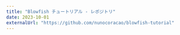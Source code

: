 ```yaml
---
title: "Blowfish チュートリアル - レポジトリ"
date: 2023-10-01
externalUrl: "https://github.com/nunocoracao/blowfish-tutorial"
---
```

